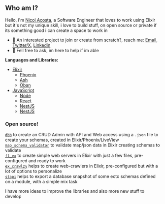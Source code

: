 ## Who am I?

Hello, i'm [Nicol Acosta](https://nicolkill.github.io), a Software Engineer that loves to work using Elixir but it's not my unique skill, i love to build stuff, on open source or private if its something good i can create a space to work in

- 💼 An interested project to join or create from scratch?, reach me: [Email](mailto:nicolacosta8@gmail.com), [Twitter/X](https://twitter.com/nicolkill), [Linkedin](https://www.linkedin.com/in/nicolkill/)  
- 💬 Fell free to ask, im here to help if im able

**Languages and Libraries:**  
- [Elixir](https://elixir-lang.org/)
  - [Phoenix](https://www.phoenixframework.org/)
  - [Ash](https://www.ash-hq.org/)
  - [Oban](https://github.com/sorentwo/oban)
- [JavaScript](https://developer.mozilla.org/es/docs/Web/JavaScript)
  - [Node](https://nodejs.org/en)
  - [React](https://react.dev/)
  - [NestJS](https://nestjs.com/)
  - [NestJS](https://nextjs.org)

### Open source!

[`dbb`](https://github.com/nicolkill/dbb) to create an CRUD Admin with API and Web access using a `.json` file to create your schemas, created in Elixir/Phoenix/LiveView  
[`map_schema_validator`](https://github.com/nicolkill/map_schema_validator) to validate map/json data in Elixir creating schemas to validate  
[`fl_ex`](https://github.com/nicolkill/fl_ex) to create simple web servers in Elixir with just a few files, pre-configured and ready to work  
[`ex_crawlzy`](https://github.com/nicolkill/ex_crawlzy) helps to create web-crawlers in Elixir, pre-configured but with a lot of options to personalize  
[`stapi`](https://github.com/nicolkill/stapi) helps to export a database snapshot of some ecto schemas defined on a module, with a simple mix task  

I have more ideas to improve the libraries and also more new stuff to develop
